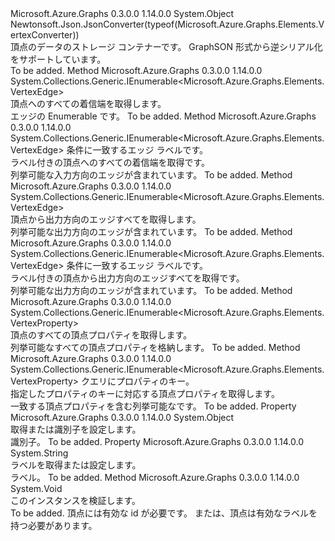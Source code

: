 <Type Name="Vertex" FullName="Microsoft.Azure.Graphs.Elements.Vertex">
  <TypeSignature Language="C#" Value="public sealed class Vertex" />
  <TypeSignature Language="ILAsm" Value=".class public auto ansi sealed beforefieldinit Vertex extends System.Object" />
  <TypeSignature Language="DocId" Value="T:Microsoft.Azure.Graphs.Elements.Vertex" />
  <TypeSignature Language="VB.NET" Value="Public NotInheritable Class Vertex" />
  <TypeSignature Language="F#" Value="type Vertex = class" />
  <AssemblyInfo>
    <AssemblyName>Microsoft.Azure.Graphs</AssemblyName>
    <AssemblyVersion>0.3.0.0</AssemblyVersion>
    <AssemblyVersion>1.14.0.0</AssemblyVersion>
  </AssemblyInfo>
  <Base>
    <BaseTypeName>System.Object</BaseTypeName>
  </Base>
  <Interfaces />
  <Attributes>
    <Attribute>
      <AttributeName>Newtonsoft.Json.JsonConverter(typeof(Microsoft.Azure.Graphs.Elements.VertexConverter))</AttributeName>
    </Attribute>
  </Attributes>
  <Docs>
    <summary>
            頂点のデータのストレージ コンテナーです。
            GraphSON 形式から逆シリアル化をサポートしています。
            </summary>
    <remarks>To be added.</remarks>
  </Docs>
  <Members>
    <Member MemberName="GetInEdges">
      <MemberSignature Language="C#" Value="public System.Collections.Generic.IEnumerable&lt;Microsoft.Azure.Graphs.Elements.VertexEdge&gt; GetInEdges ();" />
      <MemberSignature Language="ILAsm" Value=".method public hidebysig instance class System.Collections.Generic.IEnumerable`1&lt;class Microsoft.Azure.Graphs.Elements.VertexEdge&gt; GetInEdges() cil managed" />
      <MemberSignature Language="DocId" Value="M:Microsoft.Azure.Graphs.Elements.Vertex.GetInEdges" />
      <MemberSignature Language="VB.NET" Value="Public Function GetInEdges () As IEnumerable(Of VertexEdge)" />
      <MemberSignature Language="F#" Value="member this.GetInEdges : unit -&gt; seq&lt;Microsoft.Azure.Graphs.Elements.VertexEdge&gt;" Usage="vertex.GetInEdges " />
      <MemberType>Method</MemberType>
      <AssemblyInfo>
        <AssemblyName>Microsoft.Azure.Graphs</AssemblyName>
        <AssemblyVersion>0.3.0.0</AssemblyVersion>
        <AssemblyVersion>1.14.0.0</AssemblyVersion>
      </AssemblyInfo>
      <ReturnValue>
        <ReturnType>System.Collections.Generic.IEnumerable&lt;Microsoft.Azure.Graphs.Elements.VertexEdge&gt;</ReturnType>
      </ReturnValue>
      <Parameters />
      <Docs>
        <summary>
            頂点へのすべての着信端を取得します。
            </summary>
        <returns>エッジの Enumerable です。</returns>
        <remarks>To be added.</remarks>
      </Docs>
    </Member>
    <Member MemberName="GetInEdges">
      <MemberSignature Language="C#" Value="public System.Collections.Generic.IEnumerable&lt;Microsoft.Azure.Graphs.Elements.VertexEdge&gt; GetInEdges (string label);" />
      <MemberSignature Language="ILAsm" Value=".method public hidebysig instance class System.Collections.Generic.IEnumerable`1&lt;class Microsoft.Azure.Graphs.Elements.VertexEdge&gt; GetInEdges(string label) cil managed" />
      <MemberSignature Language="DocId" Value="M:Microsoft.Azure.Graphs.Elements.Vertex.GetInEdges(System.String)" />
      <MemberSignature Language="VB.NET" Value="Public Function GetInEdges (label As String) As IEnumerable(Of VertexEdge)" />
      <MemberSignature Language="F#" Value="member this.GetInEdges : string -&gt; seq&lt;Microsoft.Azure.Graphs.Elements.VertexEdge&gt;" Usage="vertex.GetInEdges label" />
      <MemberType>Method</MemberType>
      <AssemblyInfo>
        <AssemblyName>Microsoft.Azure.Graphs</AssemblyName>
        <AssemblyVersion>0.3.0.0</AssemblyVersion>
        <AssemblyVersion>1.14.0.0</AssemblyVersion>
      </AssemblyInfo>
      <ReturnValue>
        <ReturnType>System.Collections.Generic.IEnumerable&lt;Microsoft.Azure.Graphs.Elements.VertexEdge&gt;</ReturnType>
      </ReturnValue>
      <Parameters>
        <Parameter Name="label" Type="System.String" />
      </Parameters>
      <Docs>
        <param name="label">条件に一致するエッジ ラベルです。</param>
        <summary>
            ラベル付きの頂点へのすべての着信端を取得<paramref name="label" />です。
            </summary>
        <returns>列挙可能な入力方向のエッジが含まれています。</returns>
        <remarks>To be added.</remarks>
      </Docs>
    </Member>
    <Member MemberName="GetOutEdges">
      <MemberSignature Language="C#" Value="public System.Collections.Generic.IEnumerable&lt;Microsoft.Azure.Graphs.Elements.VertexEdge&gt; GetOutEdges ();" />
      <MemberSignature Language="ILAsm" Value=".method public hidebysig instance class System.Collections.Generic.IEnumerable`1&lt;class Microsoft.Azure.Graphs.Elements.VertexEdge&gt; GetOutEdges() cil managed" />
      <MemberSignature Language="DocId" Value="M:Microsoft.Azure.Graphs.Elements.Vertex.GetOutEdges" />
      <MemberSignature Language="VB.NET" Value="Public Function GetOutEdges () As IEnumerable(Of VertexEdge)" />
      <MemberSignature Language="F#" Value="member this.GetOutEdges : unit -&gt; seq&lt;Microsoft.Azure.Graphs.Elements.VertexEdge&gt;" Usage="vertex.GetOutEdges " />
      <MemberType>Method</MemberType>
      <AssemblyInfo>
        <AssemblyName>Microsoft.Azure.Graphs</AssemblyName>
        <AssemblyVersion>0.3.0.0</AssemblyVersion>
        <AssemblyVersion>1.14.0.0</AssemblyVersion>
      </AssemblyInfo>
      <ReturnValue>
        <ReturnType>System.Collections.Generic.IEnumerable&lt;Microsoft.Azure.Graphs.Elements.VertexEdge&gt;</ReturnType>
      </ReturnValue>
      <Parameters />
      <Docs>
        <summary>
            頂点から出力方向のエッジすべてを取得します。
            </summary>
        <returns>列挙可能な出力方向のエッジが含まれています。</returns>
        <remarks>To be added.</remarks>
      </Docs>
    </Member>
    <Member MemberName="GetOutEdges">
      <MemberSignature Language="C#" Value="public System.Collections.Generic.IEnumerable&lt;Microsoft.Azure.Graphs.Elements.VertexEdge&gt; GetOutEdges (string label);" />
      <MemberSignature Language="ILAsm" Value=".method public hidebysig instance class System.Collections.Generic.IEnumerable`1&lt;class Microsoft.Azure.Graphs.Elements.VertexEdge&gt; GetOutEdges(string label) cil managed" />
      <MemberSignature Language="DocId" Value="M:Microsoft.Azure.Graphs.Elements.Vertex.GetOutEdges(System.String)" />
      <MemberSignature Language="VB.NET" Value="Public Function GetOutEdges (label As String) As IEnumerable(Of VertexEdge)" />
      <MemberSignature Language="F#" Value="member this.GetOutEdges : string -&gt; seq&lt;Microsoft.Azure.Graphs.Elements.VertexEdge&gt;" Usage="vertex.GetOutEdges label" />
      <MemberType>Method</MemberType>
      <AssemblyInfo>
        <AssemblyName>Microsoft.Azure.Graphs</AssemblyName>
        <AssemblyVersion>0.3.0.0</AssemblyVersion>
        <AssemblyVersion>1.14.0.0</AssemblyVersion>
      </AssemblyInfo>
      <ReturnValue>
        <ReturnType>System.Collections.Generic.IEnumerable&lt;Microsoft.Azure.Graphs.Elements.VertexEdge&gt;</ReturnType>
      </ReturnValue>
      <Parameters>
        <Parameter Name="label" Type="System.String" />
      </Parameters>
      <Docs>
        <param name="label">条件に一致するエッジ ラベルです。</param>
        <summary>
            ラベル付きの頂点から出力方向のエッジすべてを取得<paramref name="label" />です。
            </summary>
        <returns>列挙可能な出力方向のエッジが含まれています。</returns>
        <remarks>To be added.</remarks>
      </Docs>
    </Member>
    <Member MemberName="GetVertexProperties">
      <MemberSignature Language="C#" Value="public System.Collections.Generic.IEnumerable&lt;Microsoft.Azure.Graphs.Elements.VertexProperty&gt; GetVertexProperties ();" />
      <MemberSignature Language="ILAsm" Value=".method public hidebysig instance class System.Collections.Generic.IEnumerable`1&lt;class Microsoft.Azure.Graphs.Elements.VertexProperty&gt; GetVertexProperties() cil managed" />
      <MemberSignature Language="DocId" Value="M:Microsoft.Azure.Graphs.Elements.Vertex.GetVertexProperties" />
      <MemberSignature Language="VB.NET" Value="Public Function GetVertexProperties () As IEnumerable(Of VertexProperty)" />
      <MemberSignature Language="F#" Value="member this.GetVertexProperties : unit -&gt; seq&lt;Microsoft.Azure.Graphs.Elements.VertexProperty&gt;" Usage="vertex.GetVertexProperties " />
      <MemberType>Method</MemberType>
      <AssemblyInfo>
        <AssemblyName>Microsoft.Azure.Graphs</AssemblyName>
        <AssemblyVersion>0.3.0.0</AssemblyVersion>
        <AssemblyVersion>1.14.0.0</AssemblyVersion>
      </AssemblyInfo>
      <ReturnValue>
        <ReturnType>System.Collections.Generic.IEnumerable&lt;Microsoft.Azure.Graphs.Elements.VertexProperty&gt;</ReturnType>
      </ReturnValue>
      <Parameters />
      <Docs>
        <summary>
            頂点のすべての頂点プロパティを取得します。
            </summary>
        <returns>列挙可能なすべての頂点プロパティを格納します。</returns>
        <remarks>To be added.</remarks>
      </Docs>
    </Member>
    <Member MemberName="GetVertexProperties">
      <MemberSignature Language="C#" Value="public System.Collections.Generic.IEnumerable&lt;Microsoft.Azure.Graphs.Elements.VertexProperty&gt; GetVertexProperties (string key);" />
      <MemberSignature Language="ILAsm" Value=".method public hidebysig instance class System.Collections.Generic.IEnumerable`1&lt;class Microsoft.Azure.Graphs.Elements.VertexProperty&gt; GetVertexProperties(string key) cil managed" />
      <MemberSignature Language="DocId" Value="M:Microsoft.Azure.Graphs.Elements.Vertex.GetVertexProperties(System.String)" />
      <MemberSignature Language="VB.NET" Value="Public Function GetVertexProperties (key As String) As IEnumerable(Of VertexProperty)" />
      <MemberSignature Language="F#" Value="member this.GetVertexProperties : string -&gt; seq&lt;Microsoft.Azure.Graphs.Elements.VertexProperty&gt;" Usage="vertex.GetVertexProperties key" />
      <MemberType>Method</MemberType>
      <AssemblyInfo>
        <AssemblyName>Microsoft.Azure.Graphs</AssemblyName>
        <AssemblyVersion>0.3.0.0</AssemblyVersion>
        <AssemblyVersion>1.14.0.0</AssemblyVersion>
      </AssemblyInfo>
      <ReturnValue>
        <ReturnType>System.Collections.Generic.IEnumerable&lt;Microsoft.Azure.Graphs.Elements.VertexProperty&gt;</ReturnType>
      </ReturnValue>
      <Parameters>
        <Parameter Name="key" Type="System.String" />
      </Parameters>
      <Docs>
        <param name="key">クエリにプロパティのキー。</param>
        <summary>
            指定したプロパティのキーに対応する頂点プロパティを取得します。
            </summary>
        <returns>一致する頂点プロパティを含む列挙可能な<paramref name="key" />です。</returns>
        <remarks>To be added.</remarks>
      </Docs>
    </Member>
    <Member MemberName="Id">
      <MemberSignature Language="C#" Value="public object Id { get; }" />
      <MemberSignature Language="ILAsm" Value=".property instance object Id" />
      <MemberSignature Language="DocId" Value="P:Microsoft.Azure.Graphs.Elements.Vertex.Id" />
      <MemberSignature Language="VB.NET" Value="Public ReadOnly Property Id As Object" />
      <MemberSignature Language="F#" Value="member this.Id : obj" Usage="Microsoft.Azure.Graphs.Elements.Vertex.Id" />
      <MemberType>Property</MemberType>
      <AssemblyInfo>
        <AssemblyName>Microsoft.Azure.Graphs</AssemblyName>
        <AssemblyVersion>0.3.0.0</AssemblyVersion>
        <AssemblyVersion>1.14.0.0</AssemblyVersion>
      </AssemblyInfo>
      <ReturnValue>
        <ReturnType>System.Object</ReturnType>
      </ReturnValue>
      <Docs>
        <summary>
            取得または識別子を設定します。
            </summary>
        <value>
            識別子。
            </value>
        <remarks>To be added.</remarks>
      </Docs>
    </Member>
    <Member MemberName="Label">
      <MemberSignature Language="C#" Value="public string Label { get; }" />
      <MemberSignature Language="ILAsm" Value=".property instance string Label" />
      <MemberSignature Language="DocId" Value="P:Microsoft.Azure.Graphs.Elements.Vertex.Label" />
      <MemberSignature Language="VB.NET" Value="Public ReadOnly Property Label As String" />
      <MemberSignature Language="F#" Value="member this.Label : string" Usage="Microsoft.Azure.Graphs.Elements.Vertex.Label" />
      <MemberType>Property</MemberType>
      <AssemblyInfo>
        <AssemblyName>Microsoft.Azure.Graphs</AssemblyName>
        <AssemblyVersion>0.3.0.0</AssemblyVersion>
        <AssemblyVersion>1.14.0.0</AssemblyVersion>
      </AssemblyInfo>
      <ReturnValue>
        <ReturnType>System.String</ReturnType>
      </ReturnValue>
      <Docs>
        <summary>
            ラベルを取得または設定します。
            </summary>
        <value>
            ラベル。
            </value>
        <remarks>To be added.</remarks>
      </Docs>
    </Member>
    <Member MemberName="Validate">
      <MemberSignature Language="C#" Value="public void Validate ();" />
      <MemberSignature Language="ILAsm" Value=".method public hidebysig instance void Validate() cil managed" />
      <MemberSignature Language="DocId" Value="M:Microsoft.Azure.Graphs.Elements.Vertex.Validate" />
      <MemberSignature Language="VB.NET" Value="Public Sub Validate ()" />
      <MemberSignature Language="F#" Value="member this.Validate : unit -&gt; unit" Usage="vertex.Validate " />
      <MemberType>Method</MemberType>
      <AssemblyInfo>
        <AssemblyName>Microsoft.Azure.Graphs</AssemblyName>
        <AssemblyVersion>0.3.0.0</AssemblyVersion>
        <AssemblyVersion>1.14.0.0</AssemblyVersion>
      </AssemblyInfo>
      <ReturnValue>
        <ReturnType>System.Void</ReturnType>
      </ReturnValue>
      <Parameters />
      <Docs>
        <summary>
            このインスタンスを検証します。
            </summary>
        <remarks>To be added.</remarks>
        <exception cref="T:System.ArgumentNullException">
            頂点には有効な id が必要です。 または、頂点は有効なラベルを持つ必要があります。
            </exception>
      </Docs>
    </Member>
  </Members>
</Type>